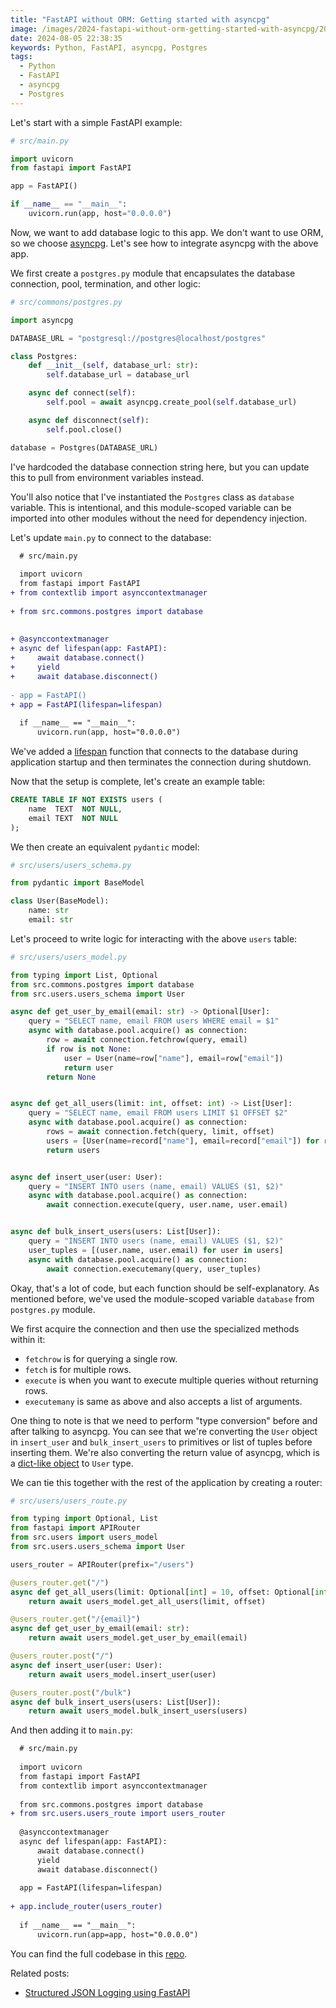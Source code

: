 ```yaml
---
title: "FastAPI without ORM: Getting started with asyncpg"
image: /images/2024-fastapi-without-orm-getting-started-with-asyncpg/2024-fastapi-without-orm-getting-started-with-asyncpg.png
date: 2024-08-05 22:38:35
keywords: Python, FastAPI, asyncpg, Postgres
tags:
  - Python
  - FastAPI
  - asyncpg
  - Postgres
---
```


Let's start with a simple FastAPI example:

```python
# src/main.py

import uvicorn
from fastapi import FastAPI

app = FastAPI()

if __name__ == "__main__":
    uvicorn.run(app, host="0.0.0.0")
```

Now, we want to add database logic to this app. We don't want to use ORM, so we choose [asyncpg](https://magicstack.github.io/asyncpg/current/). Let's see how to integrate asyncpg with the above app.

We first create a `postgres.py` module that encapsulates the database connection, pool, termination, and other logic:

```python
# src/commons/postgres.py

import asyncpg

DATABASE_URL = "postgresql://postgres@localhost/postgres"

class Postgres:
    def __init__(self, database_url: str):
        self.database_url = database_url

    async def connect(self):
        self.pool = await asyncpg.create_pool(self.database_url)

    async def disconnect(self):
        self.pool.close()

database = Postgres(DATABASE_URL)
```

I've hardcoded the database connection string here, but you can update this to pull from environment variables instead. 

You'll also notice that I've instantiated the `Postgres` class as `database` variable. This is intentional, and this module-scoped variable can be imported into other modules without the need for dependency injection.

Let's update `main.py` to connect to the database:

```diff
  # src/main.py
  
  import uvicorn
  from fastapi import FastAPI
+ from contextlib import asynccontextmanager
  
+ from src.commons.postgres import database
  
  
+ @asynccontextmanager
+ async def lifespan(app: FastAPI):
+     await database.connect()
+     yield
+     await database.disconnect()
  
- app = FastAPI()
+ app = FastAPI(lifespan=lifespan)
  
  if __name__ == "__main__":
      uvicorn.run(app, host="0.0.0.0")
```

We've added a [lifespan](https://fastapi.tiangolo.com/advanced/events/) function that connects to the database during application startup and then terminates the connection during shutdown.

Now that the setup is complete, let's create an example table:

```sql
CREATE TABLE IF NOT EXISTS users (
	name  TEXT  NOT NULL,
	email TEXT  NOT NULL
);
```

We then create an equivalent `pydantic` model:

```python
# src/users/users_schema.py

from pydantic import BaseModel

class User(BaseModel):
    name: str
    email: str
```

Let's proceed to write logic for interacting with the above `users` table:

```python
# src/users/users_model.py

from typing import List, Optional
from src.commons.postgres import database
from src.users.users_schema import User

async def get_user_by_email(email: str) -> Optional[User]:
    query = "SELECT name, email FROM users WHERE email = $1"
    async with database.pool.acquire() as connection:
        row = await connection.fetchrow(query, email)
        if row is not None:
            user = User(name=row["name"], email=row["email"]) 
            return user
        return None


async def get_all_users(limit: int, offset: int) -> List[User]:
    query = "SELECT name, email FROM users LIMIT $1 OFFSET $2"
    async with database.pool.acquire() as connection:
        rows = await connection.fetch(query, limit, offset)
        users = [User(name=record["name"], email=record["email"]) for record in rows]
        return users


async def insert_user(user: User):
    query = "INSERT INTO users (name, email) VALUES ($1, $2)"
    async with database.pool.acquire() as connection:
        await connection.execute(query, user.name, user.email)


async def bulk_insert_users(users: List[User]):
    query = "INSERT INTO users (name, email) VALUES ($1, $2)"
    user_tuples = [(user.name, user.email) for user in users]
    async with database.pool.acquire() as connection:
        await connection.executemany(query, user_tuples)
```

Okay, that's a lot of code, but each function should be self-explanatory. As mentioned before, we've used the module-scoped variable `database` from `postgres.py` module. 

We first acquire the connection and then use the specialized methods within it:
* `fetchrow` is for querying a single row.
* `fetch` is for multiple rows.
* `execute` is when you want to execute multiple queries without returning rows.
* `executemany` is same as above and also accepts a list of arguments.

One thing to note is that we need to perform "type conversion" before and after talking to asyncpg. You can see that we're converting the `User` object in `insert_user` and `bulk_insert_users` to primitives or list of tuples before inserting them. We're also converting the return value of asyncpg, which is a [dict-like object](https://magicstack.github.io/asyncpg/current/api/index.html#asyncpg.Record) to `User` type.

We can tie this together with the rest of the application by creating a router:

```python
# src/users/users_route.py

from typing import Optional, List
from fastapi import APIRouter
from src.users import users_model
from src.users.users_schema import User

users_router = APIRouter(prefix="/users")

@users_router.get("/")
async def get_all_users(limit: Optional[int] = 10, offset: Optional[int] = 0):
    return await users_model.get_all_users(limit, offset)

@users_router.get("/{email}")
async def get_user_by_email(email: str):
    return await users_model.get_user_by_email(email)

@users_router.post("/")
async def insert_user(user: User):
    return await users_model.insert_user(user)

@users_router.post("/bulk")
async def bulk_insert_users(users: List[User]):
    return await users_model.bulk_insert_users(users)
```

And then adding it to `main.py`:

```diff
  # src/main.py
  
  import uvicorn
  from fastapi import FastAPI
  from contextlib import asynccontextmanager
  
  from src.commons.postgres import database
+ from src.users.users_route import users_router
  
  @asynccontextmanager
  async def lifespan(app: FastAPI):
      await database.connect()
      yield
      await database.disconnect()
  
  app = FastAPI(lifespan=lifespan)
  
+ app.include_router(users_router)
  
  if __name__ == "__main__":
      uvicorn.run(app=app, host="0.0.0.0")
```

You can find the full codebase in this [repo](https://github.com/sheshbabu/fastapi-asyncpg-demo).


Related posts:
* [Structured JSON Logging using FastAPI](https://www.sheshbabu.com/posts/fastapi-structured-json-logging/)